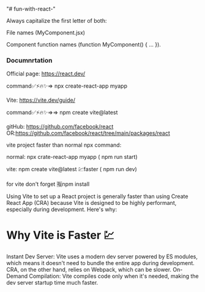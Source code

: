 "# fun-with-react-"

Always capitalize the first letter of both:

File names (MyComponent.jsx)

Component function names (function MyComponent() { ... }).

### Documnrtation

Official page: https://react.dev/

command✅⚡🔥✨=> npx create-react-app myapp

Vite: https://vite.dev/guide/

command✅⚡🔥✨=>=> npm create vite@latest

gitHub: https://github.com/facebook/react
OR:https://github.com/facebook/react/tree/main/packages/react

vite project faster than normal npx command:

normal: npx crate-react-app myapp ( npm run start)

vite: npm create vite@latest 💹faster ( npm run dev)

for vite don't forget 🈯npm install

Using Vite to set up a React project is generally faster than using Create React App (CRA) because Vite is designed to be highly performant, especially during development. Here's why:

# Why Vite is Faster 💹

Instant Dev Server: Vite uses a modern dev server powered by ES modules, which means it doesn't need to bundle the entire app during development. CRA, on the other hand, relies on Webpack, which can be slower.
On-Demand Compilation: Vite compiles code only when it's needed, making the dev server startup time much faster.
